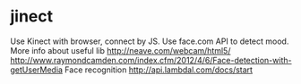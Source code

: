 # jinect
Use Kinect with browser, connect by JS. Use face.com API to detect mood. More info about useful lib http://neave.com/webcam/html5/ http://www.raymondcamden.com/index.cfm/2012/4/6/Face-detection-with-getUserMedia  Face recognition http://api.lambdal.com/docs/start 
